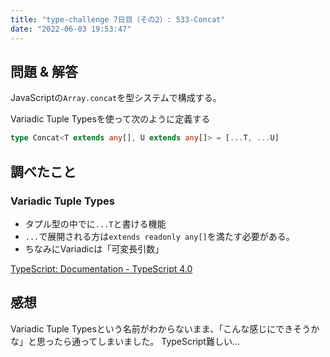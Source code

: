 ```yaml
---
title: "type-challenge 7日目（その2）: 533-Concat"
date: "2022-06-03 19:53:47"
---
```


## 問題 & 解答

JavaScriptの`Array.concat`を型システムで構成する。

Variadic Tuple Typesを使って次のように定義する

```typescript
type Concat<T extends any[], U extends any[]> = [...T, ...U]
```

## 調べたこと

### Variadic Tuple Types

- タプル型の中でに`...T`と書ける機能
- `...`で展開される方は`extends readonly any[]`を満たす必要がある。
- ちなみにVariadicは「可変長引数」

[TypeScript: Documentation \- TypeScript 4\.0](https://www.typescriptlang.org/docs/handbook/release-notes/typescript-4-0.html)

## 感想

Variadic Tuple Typesという名前がわからないまま、「こんな感じにできそうかな」と思ったら通ってしまいました。
TypeScript難しい...
